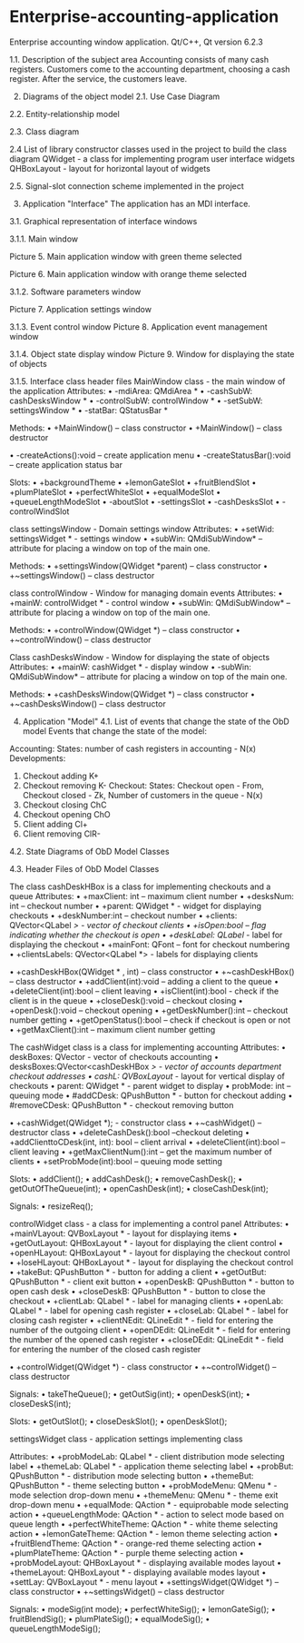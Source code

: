 # Enterprise-accounting-application
Enterprise accounting window application. Qt/C++, Qt version 6.2.3

1.1. Description of the subject area
Accounting consists of many cash registers. Customers come to the accounting department, choosing a cash register. After the service, the customers leave.

2. Diagrams of the object model
2.1. Use Case Diagram

2.2. Entity-relationship model

2.3. Class diagram

2.4 List of library constructor classes used in the project to build the class diagram
QWidget - a class for implementing program user interface widgets
QHBoxLayout - layout for horizontal layout of widgets

2.5. Signal-slot connection scheme implemented in the project

3. Application "Interface"
The application has an MDI interface.

3.1. Graphical representation of interface windows

3.1.1. Main window

Picture 5. Main application window with green theme selected

Picture 6. Main application window with orange theme selected

3.1.2. Software parameters window

Picture 7. Application settings window

3.1.3. Event control window
Picture 8. Application event management window

3.1.4. Object state display window
Picture 9. Window for displaying the state of objects

3.1.5. Interface class header files
MainWindow class - the main window of the application
Attributes:
• -mdiArea: QMdiArea *
• -cashSubW: cashDesksWindow *
• -controlSubW: controlWindow *
• -setSubW: settingsWindow *
• -statBar: QStatusBar *

Methods:
• +MainWindow() – class constructor
• +MainWindow() – class destructor

• -createActions():void – create application menu
• -createStatusBar():void – create application status bar

Slots:
• +backgroundTheme
• +lemonGateSlot
• +fruitBlendSlot
• +plumPlateSlot
• +perfectWhiteSlot
• +equalModeSlot
• +queueLengthModeSlot
• -aboutSlot
• -settingsSlot
• -cashDesksSlot
• -controlWindSlot


class settingsWindow - Domain settings window
Attributes:
• +setWid: settingsWidget * - settings window
• +subWin: QMdiSubWindow* – attribute for placing a window on top of the main one.

Methods:
• +settingsWindow(QWidget *parent) – class constructor
• +~settingsWindow() – class destructor


class controlWindow - Window for managing domain events
Attributes:
• +mainW: controlWidget * - control window
• +subWin: QMdiSubWindow* – attribute for placing a window on top of the main one.

Methods:
• +controlWindow(QWidget *) – class constructor
• +~controlWindow() – class destructor


Class cashDesksWindow - Window for displaying the state of objects
Attributes:
• +mainW: cashWidget * - display window
• -subWin: QMdiSubWindow* – attribute for placing a window on top of the main one.

Methods:
• +cashDesksWindow(QWidget *) – class constructor
• +~cashDesksWindow() – class destructor

4. Application "Model"
4.1. List of events that change the state of the ObD model
Events that change the state of the model:

Accounting:
States: number of cash registers in accounting - N(x)
Developments:
1) Checkout adding K+ 
2) Checkout removing K-
Checkout:
States: Checkout open - From, Checkout closed - Zk, Number of customers in the queue - N(x)
1) Checkout closing ChC
2) Checkout opening ChO
3) Client adding Cl+
4) Client removing ClR-

4.2. State Diagrams of ObD Model Classes

4.3. Header Files of ObD Model Classes

The class cashDeskHBox is a class for implementing checkouts and a queue
Attributes:
• +maxClient: int – maximum client number
• +desksNum: int – checkout number
• +parent: QWidget * - widget for displaying checkouts
• +deskNumber:int – checkout number
• +clients: QVector<QLabel *> - vector of checkout clients
• +isOpen:bool – flag indicating whether the checkout is open
• +deskLabel: QLabel* - label for displaying the checkout
• +mainFont: QFont – font for checkout numbering
• +clientsLabels: QVector<QLabel *> - labels for displaying clients

• +cashDeskHBox(QWidget * , int) – class constructor
• +~cashDeskHBox() – class destructor
• +addClient(int):void – adding a client to the queue
• +deleteClient(int):bool – client leaving
• +isClient(int):bool - check if the client is in the queue
• +closeDesk():void – checkout closing 
• +openDesk():void – checkout opening
• +getDeskNumber():int – checkout number getting
• +getOpenStatus():bool – check if checkout is open or not
• +getMaxClient():int – maximum client number getting 


The cashWidget class is a class for implementing accounting
Attributes:
• deskBoxes: QVector<cashDeskHBox> - vector of checkouts accounting 
• desksBoxes:QVector<cashDeskHBox *> - vector of accounts department checkout addresses
• cashL: QVBoxLayout* - layout for vertical display of checkouts
• parent: QWidget * - parent widget to display
• probMode: int – queuing mode
• #addCDesk: QPushButton * - button for checkout adding 
• #removeCDesk: QPushButton * - checkout removing button

• +cashWidget(QWidget *); - constructor class
• +~cashWidget() – destructor class
• +deleteCashDesk():bool –checkout deleting
• +addClienttoCDesk(int, int): bool – client arrival
• +deleteClient(int):bool – client leaving
• +getMaxClientNum():int – get the maximum number of clients
• +setProbMode(int):bool – queuing mode setting

Slots:
• addClient();
• addCashDesk();
• removeCashDesk();
• getOutOfTheQueue(int);
• openCashDesk(int);
• closeCashDesk(int);

Signals:
• resizeReq();


controlWidget class - a class for implementing a control panel
Attributes:
• +mainVLayout: QVBoxLayout * - layout for displaying items
• +getOutLayout: QHBoxLayout * - layout for displaying the client control
• +openHLayout: QHBoxLayout * - layout for displaying the checkout control
• +loseHLayout: QHBoxLayout * - layout for displaying the checkout control
• +takeBut: QPushButton * - button for adding a client
• +getOutBut: QPushButton * - client exit button
• +openDeskB: QPushButton * - button to open cash desk
• +closeDeskB: QPushButton * - button to close the checkout
• +clientLab: QLabel * - label for managing clients
• +openLab: QLabel * - label for opening cash register
• +closeLab: QLabel * - label for closing cash register
• +clientNEdit: QLineEdit * - field for entering the number of the outgoing client
• +openDEdit: QLineEdit * - field for entering the number of the opened cash register
• +closeDEdit: QLineEdit * - field for entering the number of the closed cash register

• +controlWidget(QWidget *) - class constructor
• +~controlWidget() – class destructor

Signals:
• takeTheQueue();
• getOutSig(int);
• openDeskS(int);
• closeDeskS(int);

Slots:
• getOutSlot();
• closeDeskSlot();
• openDeskSlot();


settingsWidget class - application settings implementing class
  
Attributes:
• +probModeLab: QLabel * - client distribution mode selecting label 
• +themeLab: QLabel * - application theme selecting label
• +probBut: QPushButton * - distribution mode selecting button
• +themeBut: QPushButton * - theme selecting button
• +probModeMenu: QMenu * - mode selection drop-down menu
• +themeMenu: QMenu * - theme exit drop-down menu
• +equalMode: QAction * - equiprobable mode selecting action
• +queueLengthMode: QAction * - action to select mode based on queue length
• +perfectWhiteTheme: QAction * - white theme selecting action
• +lemonGateTheme: QAction * - lemon theme selecting action
• +fruitBlendTheme: QAction * - orange-red theme selecting action
• +plumPlateTheme: QAction * - purple theme selecting action
• +probModeLayout: QHBoxLayout * - displaying available modes  layout
• +themeLayout: QHBoxLayout * - displaying available modes  layout
• +settLay: QVBoxLayout * - menu layout
• +settingsWidget(QWidget *) – class constructor
• +~settingsWidget() – class destructor
  
Signals:
• modeSig(int mode);
• perfectWhiteSig();
• lemonGateSig();
• fruitBlendSig();
• plumPlateSig();
• equalModeSig();
• queueLengthModeSig();



